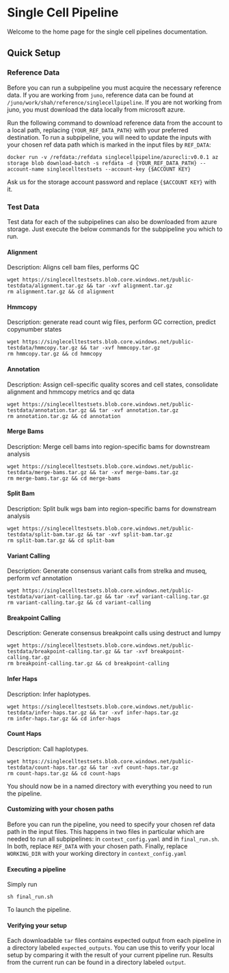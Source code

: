 # Single Cell Pipeline


Welcome to the home page for the single cell pipelines documentation.


## Quick Setup
### Reference Data
Before you can run a subpipeline you must acquire the necessary reference data. If you are working from `juno`, 
reference data can be found at `/juno/work/shah/reference/singlecellpipeline`. If you are not working from juno, 
you must download the data locally from microsoft azure. 

Run the following command to download reference data from the account to a local path, replacing `{YOUR_REF_DATA_PATH}` with your preferred destination. To run a subpipeline, you will need to update the inputs with your chosen ref data path which is marked in the input files by `REF_DATA`:
```
docker run -v /refdata:/refdata singlecellpipeline/azurecli:v0.0.1 az storage blob download-batch -s refdata -d {YOUR_REF_DATA_PATH} --account-name singlecelltestsets --account-key {$ACCOUNT KEY}
```
Ask us for the storage account password and replace `{$ACCOUNT KEY}` with it.


### Test Data
Test data for each of the subpipelines can also be downloaded from azure storage. 
Just execute the below commands for the subpipeline you which to run.

#### Alignment
Description: Aligns cell bam files, performs QC
```
wget https://singlecelltestsets.blob.core.windows.net/public-testdata/alignment.tar.gz && tar -xvf alignment.tar.gz 
rm alignment.tar.gz && cd alignment
```
#### Hmmcopy
Description: generate read count wig files, perform GC correction, predict copynumber states
```
wget https://singlecelltestsets.blob.core.windows.net/public-testdata/hmmcopy.tar.gz && tar -xvf hmmcopy.tar.gz 
rm hmmcopy.tar.gz && cd hmmcopy
```
#### Annotation
Description: Assign cell-specific quality scores and cell states, consolidate alignment and hmmcopy metrics and qc data 
```
wget https://singlecelltestsets.blob.core.windows.net/public-testdata/annotation.tar.gz && tar -xvf annotation.tar.gz 
rm annotation.tar.gz && cd annotation
```
#### Merge Bams
Description: Merge cell bams into region-specific bams for downstream analysis
```
wget https://singlecelltestsets.blob.core.windows.net/public-testdata/merge-bams.tar.gz && tar -xvf merge-bams.tar.gz 
rm merge-bams.tar.gz && cd merge-bams
```
#### Split Bam
Description: Split bulk wgs bam into region-specific bams for downstream analysis
```
wget https://singlecelltestsets.blob.core.windows.net/public-testdata/split-bam.tar.gz && tar -xvf split-bam.tar.gz 
rm split-bam.tar.gz && cd split-bam
```
#### Variant Calling
Description: Generate consensus variant calls from strelka and museq, perform vcf annotation
```
wget https://singlecelltestsets.blob.core.windows.net/public-testdata/variant-calling.tar.gz && tar -xvf variant-calling.tar.gz 
rm variant-calling.tar.gz && cd variant-calling
```
#### Breakpoint Calling
Description: Generate consensus breakpoint calls using destruct and lumpy
```
wget https://singlecelltestsets.blob.core.windows.net/public-testdata/breakpoint-calling.tar.gz && tar -xvf breakpoint-calling.tar.gz 
rm breakpoint-calling.tar.gz && cd breakpoint-calling
```
#### Infer Haps
Description: Infer haplotypes.
```
wget https://singlecelltestsets.blob.core.windows.net/public-testdata/infer-haps.tar.gz && tar -xvf infer-haps.tar.gz 
rm infer-haps.tar.gz && cd infer-haps
```
#### Count Haps
Description: Call haplotypes.
```
wget https://singlecelltestsets.blob.core.windows.net/public-testdata/count-haps.tar.gz && tar -xvf count-haps.tar.gz 
rm count-haps.tar.gz && cd count-haps
```

You should now be in a named directory with everything you need to run the pipeline.

#### Customizing with your chosen paths

Before you can run the pipeline, you need to specify your chosen ref data path in the input files. This happens in two files in particular which are needed to run all subpipelines: in `context_config.yaml` and in `final_run.sh`. In both, replace `REF_DATA` with your chosen path.
Finally, replace `WORKING_DIR` with your working directory in `context_config.yaml`

#### Executing a pipeline

Simply run 
```
sh final_run.sh
```
To launch the pipeline.

#### Verifying your setup

Each downloadable `tar` files contains expected output from each pipeline in a directory labeled `expected_outputs`. You can use this to verify your local setup by comparing it with the result of your current pipeline run. Results from the current run can be found in a directory labeled `output`. 


